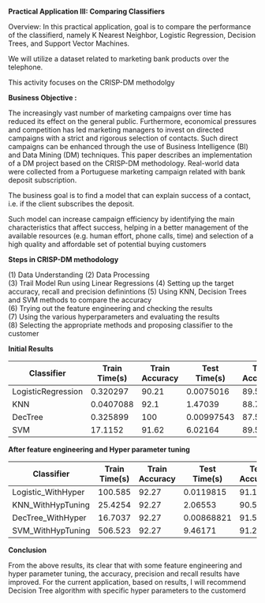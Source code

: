 **Practical Application III: Comparing Classifiers**    

Overview: In this practical application, goal is to compare the performance of the classifierd, namely K Nearest Neighbor, Logistic Regression, Decision Trees, and Support Vector Machines.

We will utilize a dataset related to marketing bank products over the telephone. 

This activity focuses on the CRISP-DM methodolgy

**Business Objective :**

The increasingly vast number of marketing campaigns over time has reduced its effect on the general public. Furthermore, economical pressures and competition has led marketing managers to invest on directed campaigns with a strict and rigorous selection of contacts. Such direct campaigns can be enhanced through the use of Business Intelligence (BI) and Data Mining (DM) techniques. This paper describes an implementation of a DM project based on the CRISP-DM methodology. Real-world data were collected from a Portuguese marketing campaign related with bank deposit subscription.

The business goal is to find a model that can explain success of a contact, i.e. if the client subscribes the deposit.

Such model can increase campaign efficiency by identifying the main characteristics that affect success, helping in a better management of the available resources (e.g. human effort, phone calls, time) and selection of a high quality and affordable set of potential buying customers

**Steps in CRISP-DM methodology**

(1) Data Understanding 
(2) Data Processing    
(3) Trail Model Run using Linear Regressions
(4) Setting up the target accuracy, recall and precision definintions 
(5) Using KNN, Decision Trees and SVM methods to compare the accuracy  
(6) Trying out the feature engineering and checking the results  
(7) Using the various hyperparameters and evaluating the results    
(8) Selecting the appropriate methods and proposing classifier to the customer         

**Initial Results**

| Classifier         |   Train Time(s) |   Train Accuracy |   Test Time(s) |   Test Accuracy |   Recall |   Precision |  
|--------------------|-----------------|------------------|----------------|-----------------|----------|-------------|
| LogisticRegression |       0.320297  |            90.21 |     0.0075016  |           89.55 |    41.44 |       65.67 |   
| KNN                |       0.0407088 |            92.1  |     1.47039    |           88.77 |    42.07 |       59.75 |     
| DecTree            |       0.325899  |           100    |     0.00997543 |           87.55 |    53.53 |       52.15 | 
| SVM                |      17.1152    |            91.62 |     6.02164    |           89.59 |    40.3  |       66.53 | 


**After feature engineering and Hyper parameter tuning**
  
| Classifier         |   Train Time(s) |   Train Accuracy |   Test Time(s) |   Test Accuracy |   Recall |   Precision |  
|--------------------|-----------------|------------------|----------------|-----------------|----------|-------------|
| Logistic_WithHyper |        100.585  |            92.27 |     0.0119815  |           91.11 |    42.57 |       67.12 | 
| KNN_WithHypTuning  |         25.4254 |            92.27 |     2.06553    |           90.51 |    41.39 |       62.32 |
| DecTree_WithHyper  |         16.7037 |            92.27 |     0.00868821 |           91.5  |    54.22 |       65.08 |
| SVM_WithHypTuning  |        506.523  |            92.27 |     9.46171    |           91.2  |    43.32 |       67.5  |

**Conclusion**
    
From the above results, its clear that with some feature engineering and hyper parameter tuning, the accuracy, precision and recall results have improved. For the current application, based on results, I will recommend Decision Tree algorithm with specific hyper parameters to the customerd
